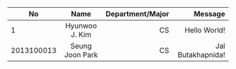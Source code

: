 | No            | Name           | Department/Major | Message           |
| ------------- |:--------------:| ----------------:|------------------:|
| 1             | Hyunwoo J. Kim | CS               | Hello World!      |
| 2013100013    | Seung Joon Park| CS               | Jal Butakhapnida! |

